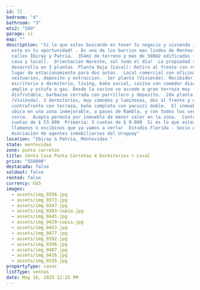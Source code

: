 ```yaml
---
id: 72
bedroom: "4"
bathroom: "3"
mts2: "500"
garage: si
map: ""
description: "Si lo que estas buscando es tener tu negocio y vivienda juntos
  esta es tu oportunidad! . En uno de los barrios mas lindos de Montevideo,
  calles Ibiray y Patria.  354m2 de terreno y más de 500m2 edificados (incluye
  casa y local).  Orientación Noreste, sol todo el día!  La propiedad se
  desarrolla en 3 plantas  Planta Baja (Local): Retiro al frente con rejas y
  lugar de estacionamiento para dos autos.  Local comercial con oficinas,
  vestuarios, deposito y extraccion.  1er planta (Vivienda). Recibidor,
  escritorio o dormitorio, living, baño social, cocina con comedor diario muy
  amplio y estufa a gas. Desde la cocina se accede a gran terraza muy
  disfrutable, barbacoa cerrada con parrillero y deposito.  2da planta
  (Vivienda). 3 dormitorios, muy cómodos y luminosos, dos al frente y uno al
  contrafrente con terraza, baño completo con yacuzzi doble.  El inmueble se
  ubica en una zona inmejorable, a pasos de Rambla, y con todos los servicios
  cerca.  Acepta permuta por inmueble de menor valor en la zona.  Contribución 3
  cuotas de $ 53.000  Primaria: 3 cuotas de $ 9.800  Si es lo que estas buscando
  llamanos o escibinos que ya vamos a verla!  Estudio Florida - Socio ADIU
  Asociación de agentes inmobiliarios del Uruguay"
location: "Ibiray & Patria, Montevideo "
state: montevideo
zone: punta carretas
title: Venta Casa Punta Carretas 4 Dormitorios + Local
price: "550000"
destacada: false
soldout: false
rented: false
currency: U$S
images:
  - assets/img_0356.jpg
  - assets/img_0373.jpg
  - assets/img_0347.jpg
  - assets/img_0383-copia.jpg
  - assets/img_0445.jpg
  - assets/img_0429-copia.jpg
  - assets/img_0453.jpg
  - assets/img_0477.jpg
  - assets/img_0392.jpg
  - assets/img_0396.jpg
  - assets/img_0407.jpg
  - assets/img_0416.jpg
  - assets/img_0335.jpg
propertyType: casas
listType: ventas
date: May 16, 2025 12:25 PM
---
```


